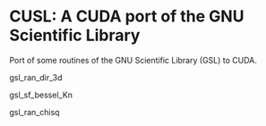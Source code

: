 CUSL: A CUDA port of the GNU Scientific Library
=================================================

Port of some routines of the GNU Scientific Library (GSL) to CUDA.

gsl_ran_dir_3d

gsl_sf_bessel_Kn

gsl_ran_chisq